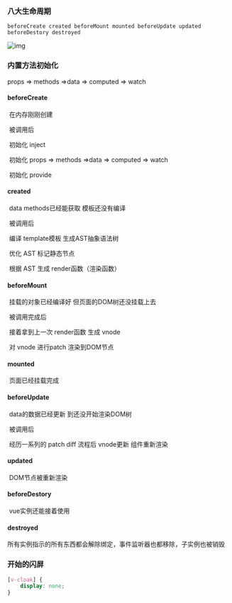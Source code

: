 ### 八大生命周期

`beforeCreate created beforeMount mounted beforeUpdate updated beforeDestory destroyed`

![img](https://upload-images.jianshu.io/upload_images/13119812-5890a846b6efa045.png?imageMogr2/auto-orient/strip|imageView2/2/w/1200/format/webp)

### 内置方法初始化

props => methods =>data => computed => watch

#### **beforeCreate**

​	在内存刚刚创建

​	被调用后

​		初始化 inject

​		初始化 props => methods =>data => computed => watch

​		初始化 provide

#### **created**

​	data methods已经能获取 模板还没有编译

​	被调用后

​		编译 template模板 生成AST抽象语法树

​		优化 AST 标记静态节点

​		根据 AST 生成 render函数（渲染函数）

#### **beforeMount**

​	挂载的对象已经编译好 但页面的DOM树还没挂载上去

​	被调用完成后

​		接着拿到上一次 render函数 生成 vnode 

​		对 vnode 进行patch 渲染到DOM节点

#### **mounted** 

​	页面已经挂载完成

#### **beforeUpdate** 

​	data的数据已经更新 到还没开始渲染DOM树

​	被调用后

​		经历一系列的 patch diff 流程后 vnode更新 组件重新渲染

#### **updated** 

​	DOM节点被重新渲染

#### **beforeDestory** 

​	vue实例还能接着使用

#### **destroyed**

​	所有实例指示的所有东西都会解除绑定，事件监听器也都移除，子实例也被销毁

### 开始的闪屏

```css
[v-cloak] {    
    display: none;
}
```

